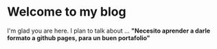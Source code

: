 # Welcome to my blog

I'm glad you are here. I plan to talk about ...
__"Necesito aprender a darle formato a github pages, para un buen portafolio"__
